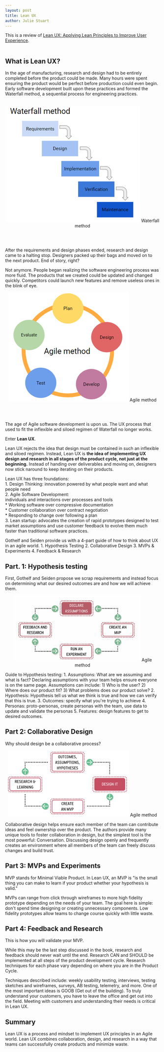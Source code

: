 ```yaml
---
layout: post
title: Lean UX
author: Julie Stuart
---
```



This is a review of [Lean UX: Applying Lean Principles to Improve User Experience](https://www.amazon.com/Lean-UX-Applying-Principles-Experience/dp/1449311652).
<br><br>

## What is Lean UX?

In the age of manufacturing, research and design had to be entirely completed before the product could be made. Many hours were spent ensuring the product would be perfect before production could even begin.  Early software development built upon these practices and formed the Waterfall method, a sequential process for engineering practices. <br><br>

<p style="text-align:center">
<img src="/images/Blah_images/Waterfall.png" />
<span class="caption">Waterfall method</span>
</p>

<br><br>

	
After the requirements and design phases ended, research and design came to a halting stop. Designers packed up their bags and moved on to the next product. End of story, right?<br>

Not anymore. People began realizing the software engineering process was more fluid. The products that we created could be updated and changed quickly. Competitors could launch new features and remove useless ones in the blink of eye.


<p style="text-align:center">
<img src="/images/Blah_images/agile.PNG" />
<span class="caption">Agile method</span>
</p>

<br><br>


The age of Agile software development is upon us. The UX process that used to fit the inflexible and siloed regimen of Waterfall no longer works. 

Enter <b>Lean UX</b>.

Lean UX rejects the idea that design must be contained in such an inflexible and siloed regimen. Instead, Lean UX is <b>the idea of implementing UX design and research in all stages of the product cycle, not just at the beginning.</b> Instead of handing over deliverables and moving on, designers now stick naround to keep iterating on their products.

Lean UX has three foundations:<br>
	1. Design Thinking: innovation powered by what people want and what people need<br>
	2. Agile Software Development: <br>
		individuals and interactions over processes and tools<br>
		* Working software over compressive documentation<br>
		* Customer collaboration over contract negotiation<br>
		* Responding to change over following a plan<br>
	3. Lean startup: advocates the creation of rapid prototypes designed to test market assumptions and  use customer feedback to evolve them much faster than traditional software practices.

Gothelf and Seiden provide us with a 4-part guide of how to think about UX in an agile world. 
	1. Hypothesis Testing
	2. Collaborative Design
	3. MVPs & Experiments
	4. Feedback & Research
	

## Part. 1: Hypothesis testing

First, Gothelf and Seiden propose we scrap requirements and instead focus on determining what our desired outcomes are and how we will achieve them.

<p style="text-align:center">
<img src="/images/Blah_images/DC.PNG" />
<span class="caption">Agile method</span>
</p>


Guide to Hypothesis testing:
	1. Assumptions: 
	What are we assuming and what is fact? Declaring assumptions with your team helps ensure everyone is on the same page. Assumptions can include:
				1) Who is the user?
				2) Where does our product fit?
				3) What problems does our product solve?
	2. Hypothesis:
	Hypothesis tell us what we think is true and how we can verify that this is true.
	3. Outcomes: specify what you're trying to achieve
	4. Personas: proto-personas, create personas with the team, use data to update and validate the personas
	5. Features: design features to get to desired outcomes.




## Part 2: Collaborative Design
Why should design be a collaborative process?


<p style="text-align:center">
<img src="/images/Blah_images/Design_it.PNG" />
<span class="caption">Agile method</span>
</p>
Collaborative design helps ensure each member of the team can contribute ideas and feel ownership over the product. The authors provide many unique tools to foster collaboration in design, but the simplest tool is the most powerful: Conversation. Discussing design openly and frequently creates an environment where all members of the team can freely discuss changes and build trust. 




## Part 3: MVPs and Experiments
MVP stands for Minimal Viable Product.  In Lean UX, an MVP is "is the small thing you can make to learn if your product whether your hypothesis is valid."

MVPs can range from click through wireframes to more high fidelity prototype depending on the needs of your team. The goal here is simple: don't spend time designing or creating unnecessary components. Low fidelity prototypes allow teams to change course quickly with little waste. 

## Part 4: Feedback and Research
This is how you will validate your MVP.

While this may be the last step discussed in the book, research and feedback should never wait until the end. Research CAN and SHOULD be implemented at all steps of the product development cycle. Research techniques for each phase vary depending on where you are in the Product Cycle. 

Techniques described include: weekly usability testing, interviews, testing sketches and wireframes, surveys, AB testing, telemetry, and more. One of the most important ideas is GOOB (Get out of the building). To truly understand your customers, you have to leave the office and get out into the field. Meeting with customers and understanding their needs is critical in Lean UX. 

## Summary
Lean UX is a process and mindset to implement UX principles in an Agile world. Lean UX combines collaboration, design, and research in a way that teams can successfully create products and minimize waste. 

